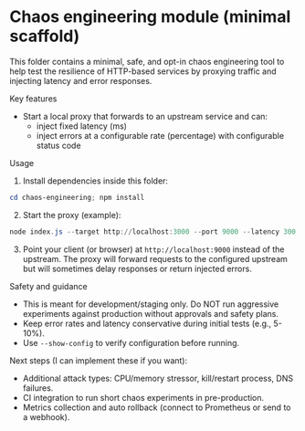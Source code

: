 # Chaos engineering module (minimal scaffold)

This folder contains a minimal, safe, and opt-in chaos engineering tool to help test the resilience of HTTP-based services by proxying traffic and injecting latency and error responses.

Key features
- Start a local proxy that forwards to an upstream service and can:
  - inject fixed latency (ms)
  - inject errors at a configurable rate (percentage) with configurable status code

Usage
1. Install dependencies inside this folder:

```powershell
cd chaos-engineering; npm install
```

2. Start the proxy (example):

```powershell
node index.js --target http://localhost:3000 --port 9000 --latency 300 --error-rate 10 --error-status 503
```

3. Point your client (or browser) at `http://localhost:9000` instead of the upstream. The proxy will forward requests to the configured upstream but will sometimes delay responses or return injected errors.

Safety and guidance
- This is meant for development/staging only. Do NOT run aggressive experiments against production without approvals and safety plans.
- Keep error rates and latency conservative during initial tests (e.g., 5-10%).
- Use `--show-config` to verify configuration before running.

Next steps (I can implement these if you want):
- Additional attack types: CPU/memory stressor, kill/restart process, DNS failures.
- CI integration to run short chaos experiments in pre-production.
- Metrics collection and auto rollback (connect to Prometheus or send to a webhook).
